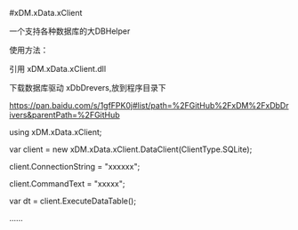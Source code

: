 #xDM.xData.xClient

一个支持各种数据库的大DBHelper

使用方法：

引用 xDM.xData.xClient.dll

下载数据库驱动 xDbDrevers,放到程序目录下

https://pan.baidu.com/s/1gfFPK0j#list/path=%2FGitHub%2FxDM%2FxDbDrivers&parentPath=%2FGitHub

using xDM.xData.xClient;

var client = new xDM.xData.xClient.DataClient(ClientType.SQLite);

client.ConnectionString = "xxxxxx";

client.CommandText = "xxxxx";

var dt = client.ExecuteDataTable();

......
